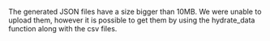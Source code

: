 The generated JSON files have a size bigger than 10MB. We were unable to upload them, however it is possible to get them by using the hydrate_data function along with the csv files.